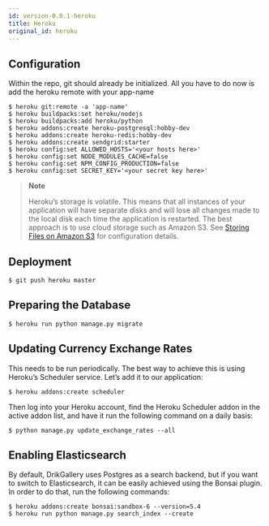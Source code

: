 ```yaml
---
id: version-0.0.1-heroku
title: Heroku
original_id: heroku
---
```


## Configuration

Within the repo, git should already be initialized. All you have to do now is add the heroku remote with your app-name

```console
$ heroku git:remote -a 'app-name'
$ heroku buildpacks:set heroku/nodejs
$ heroku buildpacks:add heroku/python
$ heroku addons:create heroku-postgresql:hobby-dev
$ heroku addons:create heroku-redis:hobby-dev
$ heroku addons:create sendgrid:starter
$ heroku config:set ALLOWED_HOSTS='<your hosts here>'
$ heroku config:set NODE_MODULES_CACHE=false
$ heroku config:set NPM_CONFIG_PRODUCTION=false
$ heroku config:set SECRET_KEY='<your secret key here>'
```

> **Note**
>
> Heroku’s storage is volatile. This means that all instances of your application will have separate disks and will lose all changes made to the local disk each time the application is restarted. The best approach is to use cloud storage such as Amazon S3. See [Storing Files on Amazon S3](/mw-docs/docs/deployment/s3) for configuration details.


## Deployment

```console
$ git push heroku master
```


## Preparing the Database

```console
$ heroku run python manage.py migrate
```


## Updating Currency Exchange Rates

This needs to be run periodically. The best way to achieve this is using Heroku’s Scheduler service. Let’s add it to our application:

```console
$ heroku addons:create scheduler
```

Then log into your Heroku account, find the Heroku Scheduler addon in the active addon list, and have it run the following command on a daily basis:

```console
$ python manage.py update_exchange_rates --all
```


## Enabling Elasticsearch

By default, DrikGallery uses Postgres as a search backend, but if you want to switch to Elasticsearch, it can be easily achieved using the Bonsai plugin. In order to do that, run the following commands:

```console
$ heroku addons:create bonsai:sandbox-6 --version=5.4
$ heroku run python manage.py search_index --create
```
